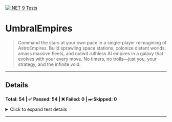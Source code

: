 [![.NET 9 Tests](https://github.com/jamesphenry/UmbralEmpires/actions/workflows/dotnet-desktop.yml/badge.svg)](https://github.com/jamesphenry/UmbralEmpires/actions/workflows/dotnet-desktop.yml)

# UmbralEmpires
>Command the stars at your own pace in a single-player reimagining of AstroEmpires. Build sprawling space stations, colonize distant worlds, amass massive fleets, and outwit ruthless AI empires in a galaxy that evolves with your every move. No timers, no trolls—just you, your strategy, and the infinite void.
---
<!-- TEST-RESULTS-START -->

## Details

### [](#)
**Total: 54 | ✅ Passed: 54 | ❌ Failed: 0 | ⏭ Skipped: 0**
<details><summary>Click to expand test details</summary>

| Test Name | Outcome | Duration (ms) | Error Message |
|-----------|---------|---------------|----------------|
| LoadAllDefinitions_Should_Load_AreaRequirementPerLevel | Passed | 0 | - |
| Should_Skip_Unit_With_Negative_RequiredShipyard_OrbitalLevel | Passed | 0 | - |
| LoadAllDefinitions_Should_Load_UsesGas_Flag | Passed | 0 | - |
| LoadAllDefinitions_Should_Load_PopulationRequirementPerLevel | Passed | 0 | - |
| LoadAllDefinitions_Should_Skip_Object_With_Missing_Name | Passed | 0 | - |
| LoadAllDefinitions_Should_Load_EnergyRequirementPerLevel | Passed | 0 | - |
| Should_Skip_Unit_With_Missing_Name | Passed | 0 | - |
| Should_Skip_Technology_With_Negative_LabsLevel | Passed | 0 | - |
| LoadAllDefinitions_Should_Load_Single_Simple_Structure | Passed | 0 | - |
| Should_Skip_Technology_With_Duplicate_Prerequisite_TechIds | Passed | 0 | - |
| LoadAllDefinitions_Should_Load_IsAdvanced_Flag | Passed | 0 | - |
| Should_Skip_Unit_With_Invalid_RequiredTechnology_TechId | Passed | 0 | - |
| Should_Load_Single_Simple_Technology | Passed | 0 | - |
| Should_Skip_Stellar_Unit_Without_StellarDrive_Tech | Passed | 0 | - |
| LoadAllDefinitions_Should_Load_EconomyBonus | Passed | 0 | - |
| LoadAllDefinitions_Should_Load_AreaCapacityBonus | Passed | 0 | - |
| Should_Skip_Unit_With_Unknown_DriveType | Passed | 0 | - |
| Should_Skip_Unit_With_Negative_Armour | Passed | 0 | - |
| Should_Skip_Technology_With_Invalid_Prerequisite_Level | Passed | 0 | - |
| Should_Skip_Unit_With_Negative_Attack | Passed | 0 | - |
| Should_Load_Technology_Description | Passed | 0 | - |
| LoadAllDefinitions_Should_Load_IncreasesAstroFertility_Flag | Passed | 0 | - |
| Should_Skip_Technology_With_Invalid_Prerequisite_TechId | Passed | 0 | - |
| LoadAllDefinitions_Should_Load_AddsPopCapacityByFertility_Flag | Passed | 0 | - |
| Should_Skip_Unit_With_Negative_Shield | Passed | 0 | - |
| LoadAllDefinitions_Should_Load_BaseResearchBonus | Passed | 0 | - |
| Should_Skip_Unit_With_Duplicate_RequiredTechnology_TechIds | Passed | 0 | - |
| LoadAllDefinitions_Should_Skip_Object_With_Missing_Id | Passed | 0 | - |
| Should_Ignore_Extra_Json_Properties | Passed | 0 | - |
| Should_Skip_Unit_With_Null_Entry_In_RequiresTechnology | Passed | 0 | - |
| LoadAllDefinitions_Should_Load_BaseProductionBonus | Passed | 0 | - |
| Should_Load_Technology_With_Prerequisites | Passed | 0 | - |
| LoadAllDefinitions_Should_Load_UsesSolar_Flag | Passed | 0 | - |
| LoadAllDefinitions_Should_Load_RequiresTechnology_List | Passed | 0 | - |
| LoadAllDefinitions_Should_Load_UsesMetal_Flag | Passed | 0 | - |
| LoadAllDefinitions_Should_Load_UsesCrystal_Flag | Passed | 0 | - |
| Should_Skip_Unit_With_Invalid_RequiredTechnology_Level | Passed | 0 | - |
| LoadAllDefinitions_Should_Load_Multiple_Simple_Structures | Passed | 0 | - |
| Should_Skip_Unit_With_Missing_Id | Passed | 0 | - |
| Should_Skip_Unit_With_Negative_RequiredShipyard_BaseLevel | Passed | 0 | - |
| Should_Load_Single_Simple_Unit | Passed | 0 | - |
| Should_Skip_Technology_With_Null_Entry_In_Prerequisites_List | Passed | 0 | - |
| Should_Skip_Unit_With_Missing_WeaponType | Passed | 0 | - |
| Should_Skip_Unit_With_Missing_DriveType | Passed | 0 | - |
| Should_Load_Unit_Description | Passed | 0 | - |
| Should_Skip_Unit_With_Negative_Hangar | Passed | 0 | - |
| Should_Skip_Unit_With_Negative_Cost | Passed | 0 | - |
| Should_Return_Empty_Lists_For_Empty_Input_Json | Passed | 0 | - |
| LoadAllDefinitions_Should_Load_BaseConstructionBonus | Passed | 0 | - |
| LoadAllDefinitions_Should_Skip_Object_With_Negative_Cost | Passed | 0 | - |
| Should_Skip_Unit_With_Negative_Speed | Passed | 0 | - |
| Should_Skip_Warp_Unit_Without_WarpDrive_Tech | Passed | 0 | - |
| Should_Throw_Exception_For_Invalid_Json | Passed | 0 | - |
| Should_Skip_Technology_With_Negative_Cost | Passed | 0 | - |

</details>

<!-- TEST-RESULTS-END -->
---

